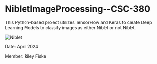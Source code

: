 # NibletImageProcessing--CSC-380

This Python-based project utilizes TensorFlow and Keras to create Deep Learning Models to classify images as either Niblet or not Niblet.

![Niblet](.data_fiske_orig\niblet\20240416_193307246_iOS.jpg)

Date: April 2024

Member: Riley Fiske
